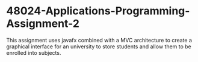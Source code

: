 # 48024-Applications-Programming-Assignment-2
This assignment uses javafx combined with a MVC architecture to create a graphical interface for an university to store students and allow them to be enrolled into subjects.

